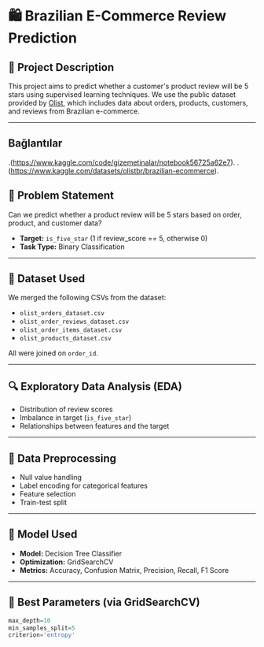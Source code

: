 # 🛍️ Brazilian E-Commerce Review Prediction

## 📌 Project Description

This project aims to predict whether a customer's product review will be 5 stars using supervised learning techniques. We use the public dataset provided by [Olist](https://www.kaggle.com/datasets/olistbr/brazilian-ecommerce), which includes data about orders, products, customers, and reviews from Brazilian e-commerce.

---

## Bağlantılar
.(https://www.kaggle.com/code/gizemetinalar/notebook56725a62e7).
.(https://www.kaggle.com/datasets/olistbr/brazilian-ecommerce).


## 🧠 Problem Statement

Can we predict whether a product review will be 5 stars based on order, product, and customer data?

- **Target:** `is_five_star` (1 if review_score == 5, otherwise 0)
- **Task Type:** Binary Classification

---

## 📂 Dataset Used

We merged the following CSVs from the dataset:

- `olist_orders_dataset.csv`
- `olist_order_reviews_dataset.csv`
- `olist_order_items_dataset.csv`
- `olist_products_dataset.csv`

All were joined on `order_id`.

---

## 🔍 Exploratory Data Analysis (EDA)

- Distribution of review scores
- Imbalance in target (`is_five_star`)
- Relationships between features and the target

---

## 🧹 Data Preprocessing

- Null value handling
- Label encoding for categorical features
- Feature selection
- Train-test split

---

## 🤖 Model Used

- **Model:** Decision Tree Classifier
- **Optimization:** GridSearchCV
- **Metrics:** Accuracy, Confusion Matrix, Precision, Recall, F1 Score

---

## 🎯 Best Parameters (via GridSearchCV)

```python
max_depth=10  
min_samples_split=5  
criterion='entropy'

